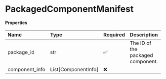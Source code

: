 # PackagedComponentManifest

**Properties**

| Name           | Type                | Required | Description                       |
| :------------- | :------------------ | :------- | :-------------------------------- |
| package_id     | str                 | ✅       | The ID of the packaged component. |
| component_info | List[ComponentInfo] | ❌       |                                   |

